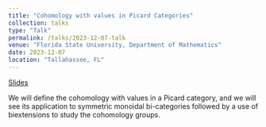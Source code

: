 ```yaml
---
title: "Cohomology with values in Picard Categories"
collection: talks
type: "Talk"
permalink: /talks/2023-12-07-talk
venue: "Florida State University, Department of Mathematics"
date: 2023-12-07
location: "Tallahassee, FL"
---
```


[Slides](https://drive.google.com/file/d/1YcqrKwMIBcR6H9EiCwsJCarzHL5xFA6C/view)

We will define the cohomology with values in a Picard category, and we will see its application to symmetric monoidal bi-categories followed by a use of biextensions to study the cohomology groups.
